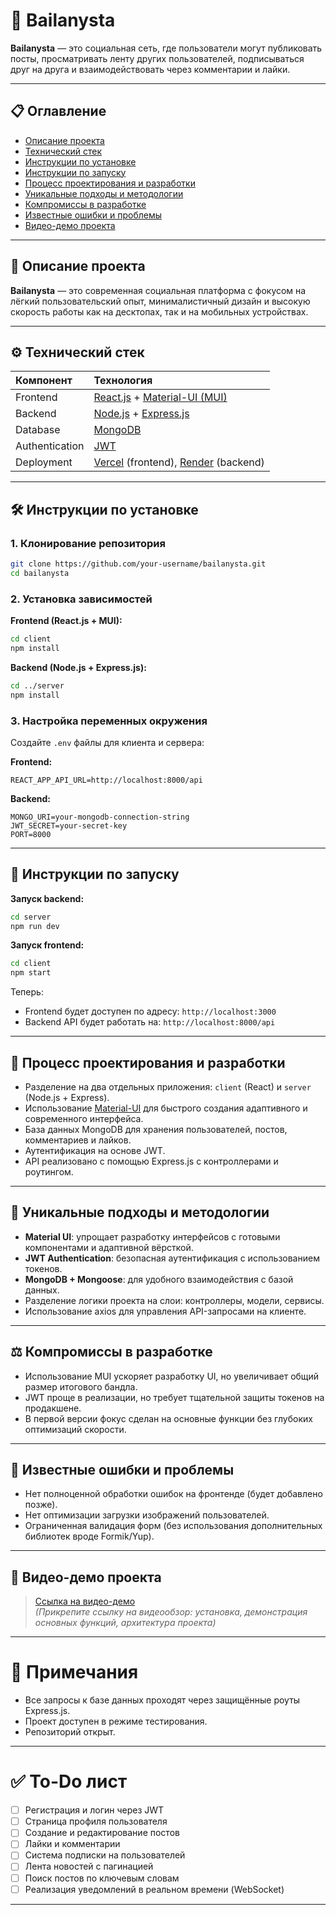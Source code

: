 # 📱 Bailanysta

**Bailanysta** — это социальная сеть, где пользователи могут публиковать посты, просматривать ленту других пользователей, подписываться друг на друга и взаимодействовать через комментарии и лайки.

---

## 📋 Оглавление

- [Описание проекта](#описание-проекта)
- [Технический стек](#технический-стек)
- [Инструкции по установке](#инструкции-по-установке)
- [Инструкции по запуску](#инструкции-по-запуску)
- [Процесс проектирования и разработки](#процесс-проектирования-и-разработки)
- [Уникальные подходы и методологии](#уникальные-подходы-и-методологии)
- [Компромиссы в разработке](#компромиссы-в-разработке)
- [Известные ошибки и проблемы](#известные-ошибки-и-проблемы)
- [Видео-демо проекта](#видео-демо-проекта)

---

## 📖 Описание проекта

**Bailanysta** — это современная социальная платформа с фокусом на лёгкий пользовательский опыт, минималистичный дизайн и высокую скорость работы как на десктопах, так и на мобильных устройствах.

---

## ⚙️ Технический стек

| Компонент | Технология |
|:---|:---|
| Frontend | [React.js](https://react.dev/) + [Material-UI (MUI)](https://mui.com/) |
| Backend | [Node.js](https://nodejs.org/en) + [Express.js](https://expressjs.com/) |
| Database | [MongoDB](https://www.mongodb.com/) |
| Authentication | [JWT](https://jwt.io/) |
| Deployment | [Vercel](https://vercel.com/) (frontend), [Render](https://render.com/) (backend) |

---

## 🛠 Инструкции по установке

### 1. Клонирование репозитория

```bash
git clone https://github.com/your-username/bailanysta.git
cd bailanysta
```

### 2. Установка зависимостей

**Frontend (React.js + MUI):**

```bash
cd client
npm install
```

**Backend (Node.js + Express.js):**

```bash
cd ../server
npm install
```

### 3. Настройка переменных окружения

Создайте `.env` файлы для клиента и сервера:

**Frontend:**
```
REACT_APP_API_URL=http://localhost:8000/api
```

**Backend:**
```
MONGO_URI=your-mongodb-connection-string
JWT_SECRET=your-secret-key
PORT=8000
```

---

## 🚀 Инструкции по запуску

**Запуск backend:**

```bash
cd server
npm run dev
```

**Запуск frontend:**

```bash
cd client
npm start
```

Теперь:
- Frontend будет доступен по адресу: `http://localhost:3000`
- Backend API будет работать на: `http://localhost:8000/api`

---

## 🧠 Процесс проектирования и разработки

- Разделение на два отдельных приложения: `client` (React) и `server` (Node.js + Express).
- Использование [Material-UI](https://mui.com/) для быстрого создания адаптивного и современного интерфейса.
- База данных MongoDB для хранения пользователей, постов, комментариев и лайков.
- Аутентификация на основе JWT.
- API реализовано с помощью Express.js с контроллерами и роутингом.

---

## 🚀 Уникальные подходы и методологии

- **Material UI**: упрощает разработку интерфейсов с готовыми компонентами и адаптивной вёрсткой.
- **JWT Authentication**: безопасная аутентификация с использованием токенов.
- **MongoDB + Mongoose**: для удобного взаимодействия с базой данных.
- Разделение логики проекта на слои: контроллеры, модели, сервисы.
- Использование axios для управления API-запросами на клиенте.

---

## ⚖️ Компромиссы в разработке

- Использование MUI ускоряет разработку UI, но увеличивает общий размер итогового бандла.
- JWT проще в реализации, но требует тщательной защиты токенов на продакшене.
- В первой версии фокус сделан на основные функции без глубоких оптимизаций скорости.

---

## 🐞 Известные ошибки и проблемы

- Нет полноценной обработки ошибок на фронтенде (будет добавлено позже).
- Нет оптимизации загрузки изображений пользователей.
- Ограниченная валидация форм (без использования дополнительных библиотек вроде Formik/Yup).

---

## 🎥 Видео-демо проекта

> [Ссылка на видео-демо](#)  
*(Прикрепите ссылку на видеообзор: установка, демонстрация основных функций, архитектура проекта)*

---

# 📌 Примечания

- Все запросы к базе данных проходят через защищённые роуты Express.js.
- Проект доступен в режиме тестирования.
- Репозиторий открыт.

---

# ✅ To-Do лист

- [ ] Регистрация и логин через JWT
- [ ] Страница профиля пользователя
- [ ] Создание и редактирование постов
- [ ] Лайки и комментарии
- [ ] Система подписки на пользователей
- [ ] Лента новостей с пагинацией
- [ ] Поиск постов по ключевым словам
- [ ] Реализация уведомлений в реальном времени (WebSocket)

---

